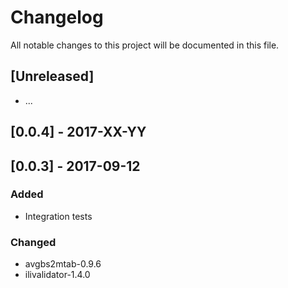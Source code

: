 # Changelog
All notable changes to this project will be documented in this file.

## [Unreleased]

- ...

## [0.0.4] - 2017-XX-YY


## [0.0.3] - 2017-09-12

### Added

- Integration tests

### Changed

- avgbs2mtab-0.9.6
- ilivalidator-1.4.0
